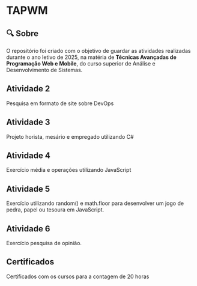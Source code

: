 # TAPWM

<h2> &#x1F50D Sobre </h2>
<p> O repositório foi criado com o objetivo de guardar as atividades realizadas durante o ano letivo de 2025, na matéria de <strong>Técnicas Avançadas de Programação Web e Mobile</strong>, do curso superior de Análise e Desenvolvimento de Sistemas. </p>

<h2> Atividade 2</h2>
<p>Pesquisa em formato de site sobre DevOps</p>

<h2> Atividade 3</h2>
<p>Projeto horista, mesário e empregado utilizando C#</p>

<h2> Atividade 4</h2>
<p>Exercício média e operações utilizando JavaScript</p>

<h2> Atividade 5</h2>
<p>Exercício utilizando random() e math.floor para desenvolver um jogo de pedra, papel ou tesoura em JavaScript.</p>

<h2> Atividade 6</h2>
<p>Exercício pesquisa de opinião.</p>

<h2> Certificados</h2>
<p>Certificados com os cursos para a contagem de 20 horas</p>

